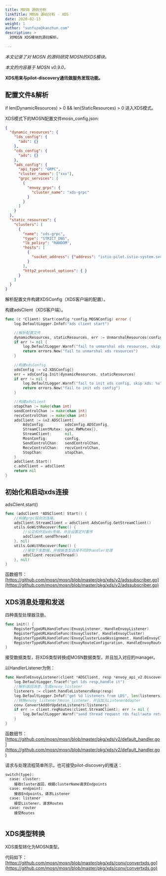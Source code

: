 ```yaml
---
title: MOSN 源码分析
linkTitle: MOSN 源码分析 - XDS
date: 2020-02-13
weight: 1
author: "sunfuze@kanzhun.com"
description: >
  对MOSN XDS模块的源码解析。
  
---
```


  _本文记录了对 MOSN 的源码研究 MOSN的XDS模块。_
  
  _本文的内容基于 MOSN v0.9.0。_


**XDS用来与pilot-discovery通讯做服务发现功能。**

## 配置文件&解析

if len(DynamicResources) > 0 && len(StaticResources) > 0 进入XDS模式。

XDS模式下的MOSN配置文件mosn_config.json:
```json
{
  "dynamic_resources": {
    "lds_config": {
      "ads": {}
    },
    "cds_config": {
      "ads": {}
    },
    "ads_config": {
      "api_type": "GRPC",
      "cluster_names": ["xxx"],
      "grpc_services": [
        {
          "envoy_grpc": {
            "cluster_name": "xds-grpc"
          }
        }
      ]
    }
  },
  "static_resources": {
    "clusters": [
      {
        "name": "xds-grpc",
        "type": "STRICT_DNS",
        "lb_policy": "RANDOM",
        "hosts": [
          {
            "socket_address": {"address": "istio-pilot.istio-system.svc.boss.twl", "port_value": 15010}
          }
        ],
        "http2_protocol_options": { }
      }
    ]
  }
}
```

解析配置文件构建XDSConfig（XDS客户端的配置）。

构建adsClient（XDS客户端）。

```go
func (c *Client) Start(config *config.MOSNConfig) error {
	log.DefaultLogger.Infof("xds client start")

    //解析配置文件
	dynamicResources, staticResources, err := UnmarshalResources(config)
	if err != nil {
		log.DefaultLogger.Warnf("fail to unmarshal xds resources, skip xds: %v", err)
		return errors.New("fail to unmarshal xds resources")
	}
    
    //构建xdsConfig
	xdsConfig := v2.XDSConfig{}
	err = xdsConfig.Init(dynamicResources, staticResources)
	if err != nil {
		log.DefaultLogger.Warnf("fail to init xds config, skip xds: %v", err)
		return errors.New("fail to init xds config")
	}

    //构建adsCLient
	stopChan := make(chan int)
	sendControlChan := make(chan int)
	recvControlChan := make(chan int)
	adsClient := &v2.ADSClient{
		AdsConfig:         xdsConfig.ADSConfig,
		StreamClientMutex: sync.RWMutex{},
		StreamClient:      nil,
		MosnConfig:        config,
		SendControlChan:   sendControlChan,
		RecvControlChan:   recvControlChan,
		StopChan:          stopChan,
	}
	adsClient.Start()
	c.adsClient = adsClient
	return nil
}
```



## 初始化和启动xds连接
adsClient.start() 
```go
func (adsClient *ADSClient) Start() {
    //构建grpc双向流连接。
	adsClient.StreamClient = adsClient.AdsConfig.GetStreamClient()
	utils.GoWithRecover(func() {
        //认证和开启xds传输，并且设置定时重传
		adsClient.sendThread()
	}, nil)
	utils.GoWithRecover(func() {
        //接受下发数据，并根据类型选择不同的handler处理
		adsClient.receiveThread()
	}, nil)
}
```
函数细节：
[https://github.com/mosn/mosn/blob/master/pkg/xds/v2/adssubscriber.go](https://github.com/mosn/mosn/blob/master/pkg/xds/v2/adssubscriber.go)


## XDS消息处理和发送

四种类型处理器注册。

```go
func init() {
	RegisterTypeURLHandleFunc(EnvoyListener, HandleEnvoyListener)
	RegisterTypeURLHandleFunc(EnvoyCluster, HandleEnvoyCluster)
	RegisterTypeURLHandleFunc(EnvoyClusterLoadAssignment, HandleEnvoyClusterLoadAssignment)
	RegisterTypeURLHandleFunc(EnvoyRouteConfiguration, HandleEnvoyRouteConfiguration)
}
```

接受数据类型，将XDS类型转换成MOSN数据类型，并且加入对应的manager。

以HandlerListener为例：
```go
func HandleEnvoyListener(client *ADSClient, resp *envoy_api_v2.DiscoveryResponse) {
	log.DefaultLogger.Tracef("get lds resp,handle it")
    //解析返回消息，生成envoy_listener
	listeners := client.handleListenersResp(resp)
	log.DefaultLogger.Infof("get %d listeners from LDS", len(listeners))
    //转换envoy_listener为mosn_listener，并且加入ListenerAdapter
	conv.ConvertAddOrUpdateListeners(listeners)
	if err := client.reqRoutes(client.StreamClient); err != nil {
		log.DefaultLogger.Warnf("send thread request rds fail!auto retry next period")
	}
}
```
函数细节：
[https://github.com/mosn/mosn/blob/master/pkg/xds/v2/default_handler.go](https://github.com/mosn/mosn/blob/master/pkg/xds/v2/default_handler.go)


请求与处理流程简单所示，也可接受pilot-discovery的推送：

```
switch(type):
  case: cluster:
    接收cluster返回，根据clusterName请求Endpoints
  case: endpoint:
    接收Endpoints，请求Listener
  case: listener
    接受Listener，请求Routes
  case: router
    接受Routes
       
```
   


## XDS类型转换
XDS类型转化为MOSN类型。

代码如下： 
[https://github.com/mosn/mosn/blob/master/pkg/xds/conv/convertxds.go](https://github.com/mosn/mosn/blob/master/pkg/xds/conv/convertxds.go)


